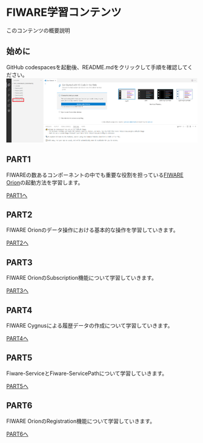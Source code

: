 # FIWARE学習コンテンツ

このコンテンツの概要説明

## 始めに
GitHub codespacesを起動後、README.mdをクリックして手順を確認してください。
![](assets/1-1.png)

## PART1

FIWAREの数あるコンポーネントの中でも重要な役割を担っている[FIWARE Orion](https://fiware-orion.readthedocs.io/en/master/)の起動方法を学習します。

[PART1へ](fiware-part1/README.md)

## PART2

FIWARE Orionのデータ操作における基本的な操作を学習していきます。

[PART2へ](fiware-part2/README.md)

## PART3

FIWARE OrionのSubscription機能について学習していきます。

[PART3へ](fiware-part3/README.md)

## PART4

FIWARE Cygnusによる履歴データの作成について学習していきます。

[PART4へ](fiware-part4/README.md)

## PART5

Fiware-ServiceとFiware-ServicePathについて学習していきます。

[PART5へ](fiware-part5/README.md)

## PART6

FIWARE OrionのRegistration機能について学習していきます。

[PART6へ](fiware-part6/README.md)
